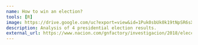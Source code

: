 ```yaml
---
name: How to win an election?
tools: [R]
image: https://drive.google.com/uc?export=view&id=1Puk0sbUk0k19tNpSR6sXOgPKbi5g_Ftc
description: Analysis of 4 presidential election results.  
external_url: https://www.nacion.com/gnfactory/investigacion/2018/elecciones_presidenciales/diputados/elecciones_anteriores.html
---
```

